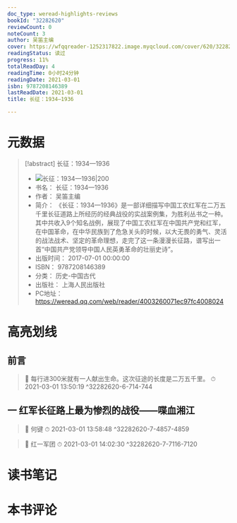 ```yaml
---
doc_type: weread-highlights-reviews
bookId: "32282620"
reviewCount: 0
noteCount: 3
author: 吴笛主编
cover: https://wfqqreader-1252317822.image.myqcloud.com/cover/620/32282620/t7_32282620.jpg
readingStatus: 读过
progress: 11%
totalReadDay: 4
readingTime: 0小时24分钟
readingDate: 2021-03-01
isbn: 9787208146389
lastReadDate: 2021-03-01
title: 长征：1934—1936

---
```

# 元数据
> [!abstract] 长征：1934—1936
> - ![ 长征：1934—1936|200](https://wfqqreader-1252317822.image.myqcloud.com/cover/620/32282620/t7_32282620.jpg)
> - 书名： 长征：1934—1936
> - 作者： 吴笛主编
> - 简介： 《长征：1934—1936》是一部详细描写中国工农红军在二万五千里长征道路上所经历的经典战役的实战案例集，为胜利丛书之一种。其中共收入9个知名战例，展现了中国工农红军在中国共产党和红军，在中国革命，在中华民族到了危急关头的时候，以大无畏的勇气、灵活的战法战术、坚定的革命理想，走完了这一条漫漫长征路，谱写出一首“中国共产党领导中国人民英勇革命的壮丽史诗”。
> - 出版时间： 2017-07-01 00:00:00
> - ISBN： 9787208146389
> - 分类： 历史-中国古代
> - 出版社： 上海人民出版社
> - PC地址：https://weread.qq.com/web/reader/4003260071ec97fc4008024

# 高亮划线

## 前言

> 📌 每行进300米就有一人献出生命。这次征途的长度是二万五千里。 
> ⏱ 2021-03-01 13:50:19 ^32282620-6-714-744

## 一 红军长征路上最为惨烈的战役——喋血湘江

> 📌 何键 
> ⏱ 2021-03-01 13:58:48 ^32282620-7-4857-4859

> 📌 红一军团 
> ⏱ 2021-03-01 14:02:30 ^32282620-7-7116-7120

# 读书笔记

# 本书评论


